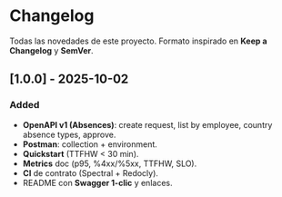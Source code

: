 # Changelog
Todas las novedades de este proyecto. Formato inspirado en **Keep a Changelog** y **SemVer**.

## [1.0.0] - 2025-10-02
### Added
- **OpenAPI v1 (Absences)**: create request, list by employee, country absence types, approve.
- **Postman**: collection + environment.
- **Quickstart** (TTFHW < 30 min).
- **Metrics** doc (p95, %4xx/%5xx, TTFHW, SLO).
- **CI** de contrato (Spectral + Redocly).
- README con **Swagger 1-clic** y enlaces.

<!-- Ejemplo de próximas entradas:
## [1.1.0] - 2025-11-15
### Added
- Webhooks: absence.requested, absence.approved.
### Changed
- AbsenceRequest: campo opcional `metadata` documentado con ejemplos.
### Fixed
- Ejemplos 422 en Problem Details.
-->
